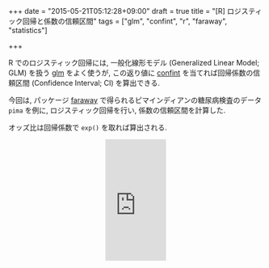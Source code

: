 +++
date = "2015-05-21T05:12:28+09:00"
draft = true
title = "[R] ロジスティック回帰と係数の信頼区間"
tags = ["glm", "confint", "r", "faraway", "statistics"]

+++

R でのロジスティック回帰には, 一般化線形モデル (Generalized Linear Model; GLM) を扱う [glm](http://www.inside-r.org/r-doc/stats/glm) をよく使うが, この返り値に [confint](http://www.inside-r.org/r-doc/stats/confint) を当てれば回帰係数の信頼区間 (Confidence Interval; CI) を算出できる.

今回は, パッケージ [faraway](http://cran.r-project.org/web/packages/faraway/index.html) で得られるピマインディアンの糖尿病検査のデータ `pima` を例に, ロジスティック回帰を行い, 係数の信頼区間を計算した.

<script src="https://gist.github.com/dceoy/b33beb466680808f3d6e.js?file=glm_ci.R"></script>

オッズ比は回帰係数で `exp()` を取れば算出される.

<div style="text-align: center;">
  <iframe src="http://rcm-fe.amazon-adsystem.com/e/cm?lt1=_blank&bc1=000000&IS2=1&bg1=FFFFFF&fc1=000000&lc1=0000FF&t=dceoy-22&o=9&p=8&l=as4&m=amazon&f=ifr&ref=ss_til&asins=4873115337" style="width:120px;height:240px;" scrolling="no" marginwidth="0" marginheight="0" frameborder="0"></iframe>
</div>
<br>
